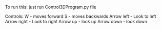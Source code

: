 To run this:
    just run Control3DProgram.py file 

Controls:
    W - moves forward
    S - moves backwards
    Arrow left - Look to left
    Arrow right - Look to right
    Arrow up - look up
    Arrow down - look down
